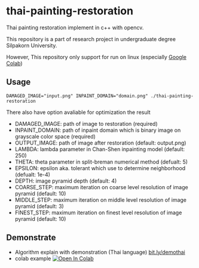 # thai-painting-restoration
Thai painting restoration implement in c++ with opencv.

This repository is a part of research project in undergraduate degree Silpakorn University.

However, This repository only support for run on linux (especially [Google Colab](https://colab.research.google.com))

## Usage

```shell
DAMAGED_IMAGE="input.png" INPAINT_DOMAIN="domain.png" ./thai-painting-restoration
```

There also have option avaliable for optimization the result

- DAMAGED_IMAGE: path of image to restoration (required)
- INPAINT_DOMAIN: path of inpaint domain which is binary image on grayscale color space (required)
- OUTPUT_IMAGE: path of image after restoration (default: output.png)
- LAMBDA: lambda parameter in Chan-Shen inpainting model (default: 250)
- THETA: theta parameter in split-breman numerical method (defualt: 5) 
- EPSILON: epsilon aka. tolerant which use to determine neighborhood (defualt: 1e-4) 
- DEPTH: image pyramid depth (default: 4)
- COARSE_STEP: maximum iteration on coarse level resolution of image pyramid (default: 10)
- MIDDLE_STEP: maximum iteration on middle level resolution of image pyramid (default: 3)
- FINEST_STEP: maximum iteration on finest level resolution of image pyramid (default: 10)


## Demonstrate

- Algorithm explain with demonstration (Thai language) [bit.ly/demothai](https://bit.ly/demothai#forceEdit=true&offline=true&sandboxMode=true)
- colab example [![Open In Colab](https://colab.research.google.com/assets/colab-badge.svg)](https://colab.research.google.com/github/pureexe/thai-painting-restoration/blob/master/colab/build.ipynb)
